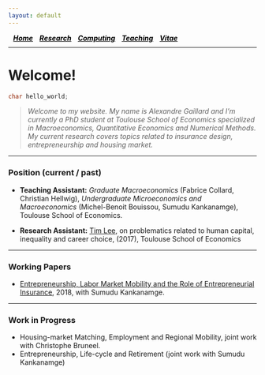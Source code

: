 ```yaml
---
layout: default
---
```



<h5 style="margin:0 0 10px;padding-left:10px;">
  <a style="color: #000" href="./index.html">Home</a>&nbsp;&nbsp;&nbsp;&nbsp;<a style="color: #000" href="./research.html">Research</a>&nbsp;&nbsp;&nbsp;&nbsp;<a style="color: #000" href="./computing.html">Computing</a>&nbsp;&nbsp;&nbsp;&nbsp;<a style="color: #000" href="./teaching.html">Teaching</a>&nbsp;&nbsp;&nbsp;&nbsp;<a style="color: #000" href="./CV.pdf">Vitae</a>&nbsp;&nbsp;&nbsp;&nbsp;
</h5>
<hr style="margin:0 0 25px;">

# Welcome!
```c++
char hello_world;  
```

> _Welcome to my website. My name is Alexandre Gaillard and I’m currently a PhD student at Toulouse School of Economics specialized in Macroeconomics, Quantitative Economics and Numerical Methods.
My current research covers topics related to insurance design, entrepreneurship and housing market._

* * *

### Position (current / past)

*   **Teaching Assistant:** _Graduate Macroeconomics_ (Fabrice Collard, Christian Hellwig), _Undergraduate Microeconomics and Macroeconomics_ (Michel-Benoit Bouissou, Sumudu Kankanamge), Toulouse School of Economics.

*   **Research Assistant:** [Tim Lee](http://www.syleetim.net), on problematics related to human capital, inequality and career choice, (2017), Toulouse School of Economics

* * * 

### Working Papers

*   [Entrepreneurship, Labor Market Mobility and the Role of Entrepreneurial Insurance](http://agaillard.eu/projects/?dir=ELMM), 2018, with Sumudu Kankanamge.

* * *

### Work in Progress

*   Housing-market Matching, Employment and Regional Mobility, joint work with Christophe Bruneel.
*   Entrepreneurship, Life-cycle and Retirement (joint work with Sumudu Kankanamge)
